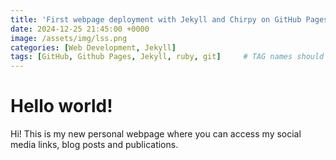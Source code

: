 ```yaml
---
title: 'First webpage deployment with Jekyll and Chirpy on GitHub Pages'
date: 2024-12-25 21:45:00 +0000
image: /assets/img/lss.png
categories: [Web Development, Jekyll]
tags: [GitHub, Github Pages, Jekyll, ruby, git]     # TAG names should always be lowercase
---
```


# Hello world!

Hi! This is my new personal webpage where you can access my social media links, blog posts and publications.